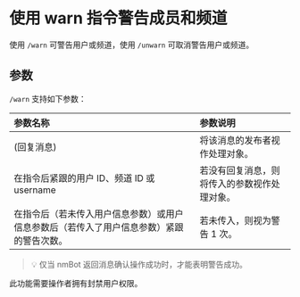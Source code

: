 # 使用 warn 指令警告成员和频道

使用 `/warn` 可警告用户或频道，使用 `/unwarn` 可取消警告用户或频道。

## 参数

`/warn` 支持如下参数：

| 参数名称 | 参数说明 |
| :--- | :--- |
| (回复消息) | 将该消息的发布者视作处理对象。|
| 在指令后紧跟的用户 ID、频道 ID 或 username | 若没有回复消息，则将传入的参数视作处理对象。|
| 在指令后（若未传入用户信息参数）或用户信息参数后（若传入了用户信息参数）紧跟的警告次数。| 若未传入，则视为警告 1 次。|

> 💡 仅当 nmBot 返回消息确认操作成功时，才能表明警告成功。

此功能需要操作者拥有封禁用户权限。
